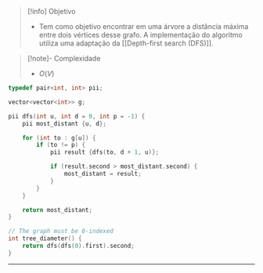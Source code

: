 > [!info] Objetivo
> - Tem como objetivo encontrar em uma árvore a distância máxima entre dois vértices desse grafo. A implementação do algoritmo utiliza uma adaptação da [[Depth-first search (DFS)]].

> [!note]- Complexidade
> - $O(V)$

```cpp
typedef pair<int, int> pii;

vector<vector<int>> g;

pii dfs(int u, int d = 0, int p = -1) {
    pii most_distant {u, d};

    for (int to : g[u]) {
        if (to != p) {
            pii result {dfs(to, d + 1, u)};

            if (result.second > most_distant.second) {
                most_distant = result;
            }
        }
    }

    return most_distant;
}

// The graph must be 0-indexed
int tree_diameter() {
	return dfs(dfs(0).first).second;
}
```

---